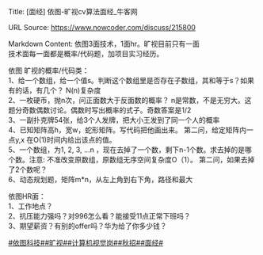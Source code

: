 Title: [面经] 依图-旷视cv算法面经_牛客网

URL Source: https://www.nowcoder.com/discuss/215800

Markdown Content:
依图3面技术，1面hr。旷视目前只有一面  
技术面每一面都是概率/代码题，加项目实习经历。

依图 旷视的概率/代码类：  
1、给一个数组，给一个值s。判断这个数组里是否存在子数组，其和等于s？如果有的话，有几个？ N(n)复杂度  
2、一枚硬币，抛n次，问正面数大于反面数的概率？ n是常数，不是无穷大。这题分奇数偶数讨论。偶数时写出概率的式子。奇数答案是1/2  
3、一副扑克牌54张，给3个人发牌，把大小王发到了同一个人的概率  
4、已知矩阵高h，宽w，蛇形矩阵。写代码把他画出来。 第二问，给定矩阵内一点y,x 在O(1)时间内给出该点的值。  
5、一个数组，为1, 2, 3, ...n ，现在去掉了一个数，剩下n-1个数。求去掉的是哪个数。注意: 不准改变原数组，原数组无序空间复杂度O（1）。 第二问，如果去掉了2个数呢？  
6、动态规划题，矩阵m\*n，从左上角到右下角，路径和最大

依图HR面：  
1、工作地点？  
2、抗压能力强吗？对996怎么看？能接受11点正常下班吗？  
3、期望薪资？有别的offer吗？华为给了你多少钱？

[#依图科技#](https://www.nowcoder.com/enterprise/926/discussion)[#旷视#](https://www.nowcoder.com/enterprise/936/discussion)[#计算机视觉岗#](https://www.nowcoder.com/creation/subject/7d4d0e589e5644ee9876f304b1c35762)[#秋招#](https://www.nowcoder.com/creation/subject/002d6ce4eab1487f9cae3241b5322732)[#面经#](https://www.nowcoder.com/creation/subject/928d551be73f40db82c0ed83286c8783)
